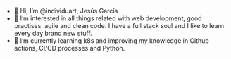 - 👋 Hi, I’m @individuart, Jesús García
- 👀 I’m interested in all things related with web development, good practises, agile and clean code. I have a full stack soul and I like to learn every day brand new stuff.
- 🌱 I’m currently learning k8s and improving my knowledge in Github actions, CI/CD processes and Python.

